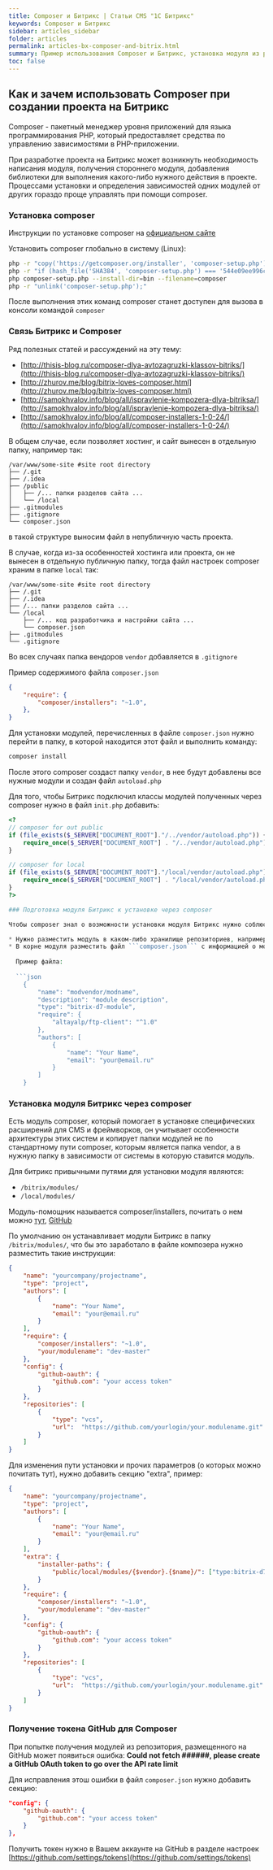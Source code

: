 ```yaml
---
title: Composer и Битрикс | Статьи CMS "1С Битрикс"
keywords: Composer и Битрикс
sidebar: articles_sidebar
folder: articles
permalink: articles-bx-composer-and-bitrix.html
summary: Пример использования Composer и Битрикс, установка модуля из репозитория
toc: false
---
```


## Как и зачем использовать Composer при создании проекта на Битрикс

Composer - пакетный менеджер уровня приложений для языка программирования PHP, который предоставляет средства по управлению зависимостями в PHP-приложении.

При разработке проекта на Битрикс может возникнуть необходимость написания модуля, получения стороннего модуля, добавления библиотеки для выполнения какого-либо нужного действия в проекте. Процессами установки и определения зависимостей одних модулей от других гораздо проще управлять при помощи composer.

### Установка composer

Инструкции по установке composer на [официальном сайте](https://getcomposer.org/download/)

Установить composer глобально в систему (Linux):

```bash
php -r "copy('https://getcomposer.org/installer', 'composer-setup.php');"
php -r "if (hash_file('SHA384', 'composer-setup.php') === '544e09ee996cdf60ece3804abc52599c22b1f40f4323403c44d44fdfdd586475ca9813a858088ffbc1f233e9b180f061') { echo 'Installer verified'; } else { echo 'Installer corrupt'; unlink('composer-setup.php'); } echo PHP_EOL;"
php composer-setup.php --install-dir=bin --filename=composer
php -r "unlink('composer-setup.php');"
```

После выполнения этих команд composer станет доступен для вызова в консоли командой ```composer```

### Связь Битрикс и Composer

Ряд полезных статей и рассуждений на эту тему:

* [http://thisis-blog.ru/composer-dlya-avtozagruzki-klassov-bitriks/](http://thisis-blog.ru/composer-dlya-avtozagruzki-klassov-bitriks/)
* [http://zhurov.me/blog/bitrix-loves-composer.html](http://zhurov.me/blog/bitrix-loves-composer.html)
* [http://samokhvalov.info/blog/all/ispravlenie-kompozera-dlya-bitriksa/](http://samokhvalov.info/blog/all/ispravlenie-kompozera-dlya-bitriksa/)
* [http://samokhvalov.info/blog/all/composer-installers-1-0-24/](http://samokhvalov.info/blog/all/composer-installers-1-0-24/)

В общем случае, если позволяет хостинг, и сайт вынесен в отдельную папку, например так:

```
/var/www/some-site #site root directory
├── /.git
├── /.idea
├── /public
│   ├── /... папки разделов сайта ...
│   └── /local
├── .gitmodules
├── .gitignore
└── composer.json
```

в такой структуре выносим файл в непубличную часть проекта.

В случае, когда из-за особенностей хостинга или проекта, он не вынесен в отдельную публичную папку, тогда файл настроек composer храним в папке ```local``` так:

```
/var/www/some-site #site root directory
├── /.git
├── /.idea
├── /... папки разделов сайта ...
└── /local
    ├── /... код разработчика и настройки сайта ...
    └── composer.json
├── .gitmodules
└── .gitignore
```

Во всех случаях папка вендоров ```vendor``` добавляется в ```.gitignore```

Пример содержимого файла ```composer.json```

```json
{
    "require": {
        "composer/installers": "~1.0",
    },
}
```

Для установки модулей, перечисленных в файле ```composer.json``` нужно перейти в папку, в которой находится этот файл и выполнить команду:

```bash
composer install
```

После этого composer создаст папку ```vendor```, в нее будут добавлены все нужные модули и создан файл ```autoload.php```

Для того, чтобы Битрикс подключил классы модулей полученных через composer нужно в файл ```init.php``` добавить:

```php
<?
// composer for out public
if (file_exists($_SERVER["DOCUMENT_ROOT"]."/../vendor/autoload.php")) {
    require_once($_SERVER["DOCUMENT_ROOT"] . "/../vendor/autoload.php");
}

// composer for local
if (file_exists($_SERVER["DOCUMENT_ROOT"]."/local/vendor/autoload.php")) {
    require_once($_SERVER["DOCUMENT_ROOT"] . "/local/vendor/autoload.php");
}
?>

### Подготовка модуля Битрикс к установке через composer

Чтобы composer знал о возможности установки модуля Битрикс нужно соблюсти ряд условий:

* Нужно разместить модуль в каком-либо хранилище репозиториев, например github.com.
* В корне модуля разместить файл ```composer.json``` с информацией о модуле и его зависимостях.
  
  Пример файла:
  
  ```json
    {
        "name": "modvendor/modname",
        "description": "module description",
        "type": "bitrix-d7-module",
        "require": {
            "altayalp/ftp-client": "^1.0"
        },
        "authors": [
            {
                "name": "Your Name",
                "email": "your@email.ru"
            }
        ]
    }
  ```
  
### Установка модуля Битрикс через composer

Есть модуль composer, который помогает в установке специфических расширений для CMS и фреймворков, он учитывает особенности архитектуры этих систем и копирует папки модулей не по стандартному пути composer, которым является папка vendor, а в нужную папку в зависимости от системы в которую ставится модуль.

Для битрикс привычными путями для установки модуля являются:

* ```/bitrix/modules/```
* ```/local/modules/```

Модуль-помощник называется composer/installers, почитать о нем можно [тут](http://composer.github.io/installers/), [GitHub](https://github.com/composer/installers)

По умолчанию он устанавливает модули Битрикс в папку ```/bitrix/modules/```, что бы это заработало в файле композера нужно разместить такие инструкции:

```json
{
    "name": "yourcompany/projectname",
    "type": "project",
    "authors": [
        {
            "name": "Your Name",
            "email": "your@email.ru"
        }
    ],
    "require": {
        "composer/installers": "~1.0",
        "your/modulename": "dev-master"
    },
    "config": {
    	"github-oauth": {
			"github.com": "your access token"
		}
    },
    "repositories": [
        {
            "type": "vcs",
            "url":  "https://github.com/yourlogin/your.modulename.git"
        }        
    ]
}

```

Для изменения пути установки и прочих параметров (о которых можно почитать тут), нужно добавить секцию "extra", пример:

```json
{
    "name": "yourcompany/projectname",
    "type": "project",
    "authors": [
        {
            "name": "Your Name",
            "email": "your@email.ru"
        }
    ],
    "extra": {
        "installer-paths": {
            "public/local/modules/{$vendor}.{$name}/": ["type:bitrix-d7-module"]
        }
    },
    "require": {
        "composer/installers": "~1.0",
        "your/modulename": "dev-master"
    },
    "config": {
    	"github-oauth": {
			"github.com": "your access token"
		}
    },
    "repositories": [
        {
            "type": "vcs",
            "url":  "https://github.com/yourlogin/your.modulename.git"
        }        
    ]
}

```

### Получение токена GitHub для Composer

При попытке получения модулей из репозитория, размещенного на GitHub может появиться ошибка: **Could not fetch ######, please create a GitHub OAuth token to go over the API rate limit**

Для исправления этош ошибки в файл ```composer.json``` нужно добавить секцию:

```json
"config": {
    "github-oauth": {
        "github.com": "your access token"
    }
},
```

Получить токен нужно в Вашем аккаунте на GitHub в разделе настроек [https://github.com/settings/tokens](https://github.com/settings/tokens)
